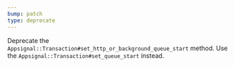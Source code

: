```yaml
---
bump: patch
type: deprecate
---
```


Deprecate the `Appsignal::Transaction#set_http_or_background_queue_start` method. Use the `Appsignal::Transaction#set_queue_start` instead.
